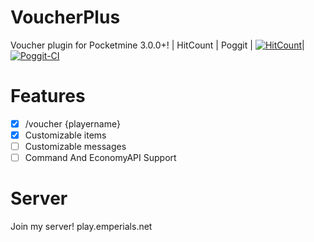 # VoucherPlus
Voucher plugin for Pocketmine 3.0.0+!
| HitCount | Poggit |
[![HitCount](http://hits.dwyl.io/feggitshell@gmail.com/voucherplus.svg)](http://hits.dwyl.io/feggitshell@gmail.com/voucherplus)|[![Poggit-CI](https://poggit.pmmp.io/ci.shield/Shelly7w7/VoucherPlus/VoucherPlus)](https://poggit.pmmp.io/ci/Shelly7w7/VoucherPlus/VoucherPlus)
# Features
- [x] /voucher {playername}
- [x] Customizable items
- [ ] Customizable messages
- [ ] Command And EconomyAPI Support

# Server 
Join my server! play.emperials.net
